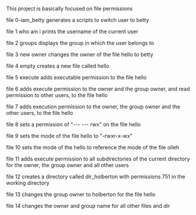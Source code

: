 This project is basically focused on file permissions

file 0-iam_betty generates a scripts to switch user to betty

file 1 who am i prints the username of the current user

file 2 groups displays the group in which the user belongs to

file 3 new owner changes the owner of the file hello to betty

file 4 empty creates a new file called hello

file 5 execute adds executable permission to the file hello

file 6 adds execute permission to the owner and the group owner, and read permission to other users, to the file hello

file 7 adds execution permission to the owner, the group owner and the other users, to the file hello

file 8 sets a permission of "--- --- rwx" on the file hello

file 9 sets the mode of the file hello to "-rwxr-x-wx"

file 10 sets the mode of the hello to reference the mode of the file olleh

file 11 adds execute permission to all subdirectories of the current directory for the owner, the group owner and all other users

file 12 creates a directory called dir_holberton with permissions 751 in the working directory

file 13 changes the group owner to holberton for the file hello

file 14 changes the owner and group name for all other files and dir
